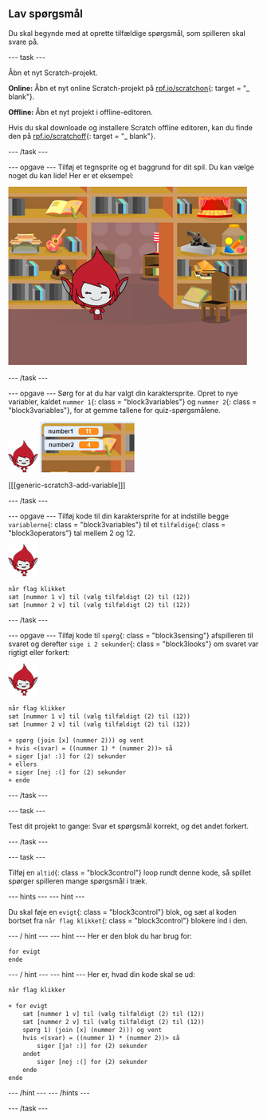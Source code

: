 ## Lav spørgsmål

Du skal begynde med at oprette tilfældige spørgsmål, som spilleren skal svare på.

\--- task \---

Åbn et nyt Scratch-projekt.

**Online:** Åbn et nyt online Scratch-projekt på [rpf.io/scratchon](http://rpf.io/scratchon){: target = "_ blank"}.

**Offline:** Åbn et nyt projekt i offline-editoren.

Hvis du skal downloade og installere Scratch offline editoren, kan du finde den på [rpf.io/scratchoff](http://rpf.io/scratchoff){: target = "_ blank"}.

\--- /task \---

\--- opgave \--- Tilføj et tegnsprite og et baggrund for dit spil. Du kan vælge noget du kan lide! Her er et eksempel:

![skærmbillede](images/brain-setting.png)

\--- /task \---

\--- opgave \--- Sørg for at du har valgt din karaktersprite. Opret to nye variabler, kaldet `nummer 1`{: class = "block3variables"} og `nummer 2`{: class = "block3variables"}, for at gemme tallene for quiz-spørgsmålene.

![skærmbillede](images/giga-sprite.png) ![skærmbillede](images/brain-variables.png)

[[[generic-scratch3-add-variable]]]

\--- /task \---

\--- opgave \--- Tilføj kode til din karaktersprite for at indstille begge `variablerne`{: class = "block3variables"} til et `tilfældige`{: class = "block3operators"} tal mellem 2 og 12.

![skærmbillede](images/giga-sprite.png)

```blocks3
når flag klikket
sæt [nummer 1 v] til (vælg tilfældigt (2) til (12))
sæt [nummer 2 v] til (vælg tilfældigt (2) til (12))
```

\--- /task \---

\--- opgave \--- Tilføj kode til `spørg`{: class = "block3sensing"} afspilleren til svaret og derefter `sige i 2 sekunder`{: class = "block3looks"} om svaret var rigtigt eller forkert:

![skærmbillede](images/giga-sprite.png)

```blocks3
når flag klikker
sæt [nummer 1 v] til (vælg tilfældigt (2) til (12))
sæt [nummer 2 v] til (vælg tilfældigt (2) til (12))

+ spørg (join [x] (nummer 2))) og vent
+ hvis <(svar) = ((nummer 1) * (nummer 2))> så
+ siger [ja! :)] for (2) sekunder
+ ellers
+ siger [nej :(] for (2) sekunder
+ ende
```

\--- /task \---

\--- task \---

Test dit projekt to gange: Svar et spørgsmål korrekt, og det andet forkert.

\--- /task \---

\--- task \---

Tilføj en `altid`{: class = "block3control"} loop rundt denne kode, så spillet spørger spilleren mange spørgsmål i træk.

\--- hints \--- \--- hint \---

Du skal føje en `evigt`{: class = "block3control"} blok, og sæt al koden bortset fra `når flag klikket`{: class = "block3control"} blokere ind i den.

\--- / hint \--- \--- hint \--- Her er den blok du har brug for:

```blocks3
for evigt
ende
```

\--- / hint \--- \--- hint \--- Her er, hvad din kode skal se ud:

```blocks3
når flag klikker

+ for evigt
    sæt [nummer 1 v] til (vælg tilfældigt (2) til (12))
    sæt [nummer 2 v] til (vælg tilfældigt (2) til (12))
    spørg 1) (join [x] (nummer 2))) og vent
    hvis <(svar) = ((nummer 1) * (nummer 2))> så
        siger [ja! :)] for (2) sekunder
    andet
        siger [nej :(] for (2) sekunder
    ende
ende
```

\--- /hint \--- \--- /hints \---

\--- /task \---
